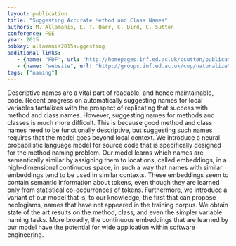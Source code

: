 ```yaml
---
layout: publication
title: "Suggesting Accurate Method and Class Names"
authors: M. Allamanis, E. T. Barr, C. Bird, C. Sutton
conference: FSE
year: 2015
bibkey: allamanis2015suggesting
additional_links:
   - {name: "PDF", url: "http://homepages.inf.ed.ac.uk/csutton/publications/accurate-method-and-class.pdf"}
   - {name: "website", url: "http://groups.inf.ed.ac.uk/cup/naturalize"}
tags: ["naming"]
---
```

Descriptive names are a vital part of readable, and hence maintainable, code. Recent progress on automatically suggesting names for local variables tantalizes with the prospect of replicating that success with method and class names.  However, suggesting names for methods and classes is much more difficult. This is because good method and class names need to be functionally descriptive, but suggesting such names requires that the model goes beyond local context. We introduce a neural probabilistic language model for source code that is specifically designed for the method naming problem. Our model learns which names are semantically similar by assigning them to locations, called embeddings, in a high-dimensional continuous space, in such a way that names with similar embeddings tend to be used in similar contexts. These embeddings seem to contain semantic information about tokens, even though they are learned only from statistical co-occurrences of tokens.  Furthermore, we introduce a variant of our model
that is, to our knowledge, the first that can propose neologisms, names that have not appeared in the training corpus. We obtain state of the art results on the method, class, and even the simpler variable naming tasks. More broadly, the continuous embeddings that are learned by our model have the potential for wide application within software engineering.

